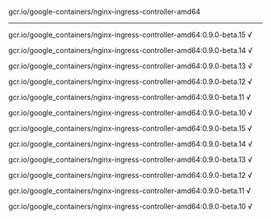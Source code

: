 gcr.io/google-containers/nginx-ingress-controller-amd64 

----
gcr.io/google_containers/nginx-ingress-controller-amd64:0.9.0-beta.15 √

gcr.io/google_containers/nginx-ingress-controller-amd64:0.9.0-beta.14 √

gcr.io/google_containers/nginx-ingress-controller-amd64:0.9.0-beta.13 √

gcr.io/google_containers/nginx-ingress-controller-amd64:0.9.0-beta.12 √

gcr.io/google_containers/nginx-ingress-controller-amd64:0.9.0-beta.11 √

gcr.io/google_containers/nginx-ingress-controller-amd64:0.9.0-beta.10 √

gcr.io/google_containers/nginx-ingress-controller-amd64:0.9.0-beta.15 √

gcr.io/google_containers/nginx-ingress-controller-amd64:0.9.0-beta.14 √

gcr.io/google_containers/nginx-ingress-controller-amd64:0.9.0-beta.13 √

gcr.io/google_containers/nginx-ingress-controller-amd64:0.9.0-beta.12 √

gcr.io/google_containers/nginx-ingress-controller-amd64:0.9.0-beta.11 √

gcr.io/google_containers/nginx-ingress-controller-amd64:0.9.0-beta.10 √

